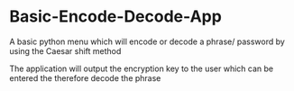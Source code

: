 # Basic-Encode-Decode-App
A basic python menu which will encode or decode a phrase/ password by using the Caesar shift method

The application will output the encryption key to the user which can be entered the therefore decode the phrase
